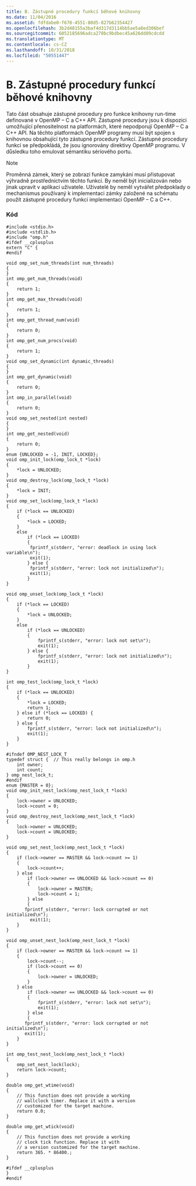 ```yaml
---
title: B. Zástupné procedury funkcí běhové knihovny
ms.date: 11/04/2016
ms.assetid: fdfdabe0-f678-4551-80d5-827b62354427
ms.openlocfilehash: 3b2d48155a3baf4d317d3114bb5ae5a8ed306bef
ms.sourcegitcommit: 6052185696adca270bc9bdbec45a626dd89cdcdd
ms.translationtype: MT
ms.contentlocale: cs-CZ
ms.lasthandoff: 10/31/2018
ms.locfileid: "50551447"
---
```

# <a name="b-stubs-for-run-time-library-functions"></a>B. Zástupné procedury funkcí běhové knihovny

Tato část obsahuje zástupné procedury pro funkce knihovny run-time definované v OpenMP – C a C++ API. Zástupné procedury jsou k dispozici umožňující přenositelnost na platformách, které nepodporují OpenMP – C a C++ API. Na těchto platformách OpenMP programy musí být spojen s knihovnou obsahující tyto zástupné procedury funkcí. Zástupné procedury funkcí se předpokládá, že jsou ignorovány direktivy OpenMP programu. V důsledku toho emulovat sémantiku sériového portu.

> [!NOTE]
>  Proměnná zámek, který se zobrazí funkce zamykání musí přistupovat výhradně prostřednictvím těchto funkcí. By neměl být inicializován nebo jinak upravit v aplikaci uživatele. Uživatelé by neměl vytvářet předpoklady o mechanismus používaný k implementaci zámky založené na schématu použít zástupné procedury funkcí implementací OpenMP – C a C++.

### <a name="code"></a>Kód

```
#include <stdio.h>
#include <stdlib.h>
#include "omp.h"
#ifdef __cplusplus
extern "C" {
#endif

void omp_set_num_threads(int num_threads)
{
}
int omp_get_num_threads(void)
{
    return 1;
}
int omp_get_max_threads(void)
{
    return 1;
}
int omp_get_thread_num(void)
{
    return 0;
}
int omp_get_num_procs(void)
{
    return 1;
}
void omp_set_dynamic(int dynamic_threads)
{
}
int omp_get_dynamic(void)
{
    return 0;
}
int omp_in_parallel(void)
{
    return 0;
}
void omp_set_nested(int nested)
{
}
int omp_get_nested(void)
{
    return 0;
}
enum {UNLOCKED = -1, INIT, LOCKED};
void omp_init_lock(omp_lock_t *lock)
{
    *lock = UNLOCKED;
}
void omp_destroy_lock(omp_lock_t *lock)
{
    *lock = INIT;
}
void omp_set_lock(omp_lock_t *lock)
{
    if (*lock == UNLOCKED)
    {
        *lock = LOCKED;
    }
    else
        if (*lock == LOCKED)
        {
         fprintf_s(stderr, "error: deadlock in using lock variable\n");
         exit(1);
        } else {
         fprintf_s(stderr, "error: lock not initialized\n");
         exit(1);
        }
}

void omp_unset_lock(omp_lock_t *lock)
{
    if (*lock == LOCKED)
    {
        *lock = UNLOCKED;
    }
    else
        if (*lock == UNLOCKED)
        {
            fprintf_s(stderr, "error: lock not set\n");
            exit(1);
        } else {
            fprintf_s(stderr, "error: lock not initialized\n");
            exit(1);
        }
}

int omp_test_lock(omp_lock_t *lock)
{
    if (*lock == UNLOCKED)
    {
        *lock = LOCKED;
        return 1;
    } else if (*lock == LOCKED) {
        return 0;
    } else {
        fprintf_s(stderr, "error: lock not initialized\n");
        exit(1);
    }
}

#ifndef OMP_NEST_LOCK_T
typedef struct {  // This really belongs in omp.h
    int owner;
    int count;
} omp_nest_lock_t;
#endif
enum {MASTER = 0};
void omp_init_nest_lock(omp_nest_lock_t *lock)
{
    lock->owner = UNLOCKED;
    lock->count = 0;
}
void omp_destroy_nest_lock(omp_nest_lock_t *lock)
{
    lock->owner = UNLOCKED;
    lock->count = UNLOCKED;
}

void omp_set_nest_lock(omp_nest_lock_t *lock)
{
    if (lock->owner == MASTER && lock->count >= 1)
    {
        lock->count++;
    } else
        if (lock->owner == UNLOCKED && lock->count == 0)
        {
            lock->owner = MASTER;
            lock->count = 1;
        } else
        {
       fprintf_s(stderr, "error: lock corrupted or not initialized\n");
         exit(1);
    }
}

void omp_unset_nest_lock(omp_nest_lock_t *lock)
{
    if (lock->owner == MASTER && lock->count >= 1)
    {
        lock->count--;
        if (lock->count == 0)
        {
            lock->owner = UNLOCKED;
        }
    } else
        if (lock->owner == UNLOCKED && lock->count == 0)
        {
            fprintf_s(stderr, "error: lock not set\n");
            exit(1);
        } else
        {
       fprintf_s(stderr, "error: lock corrupted or not initialized\n");
       exit(1);
    }
}

int omp_test_nest_lock(omp_nest_lock_t *lock)
{
    omp_set_nest_lock(lock);
    return lock->count;
}

double omp_get_wtime(void)
{
    // This function does not provide a working
    // wallclock timer. Replace it with a version
    // customized for the target machine.
    return 0.0;
}

double omp_get_wtick(void)
{
    // This function does not provide a working
    // clock tick function. Replace it with
    // a version customized for the target machine.
    return 365. * 86400.;
}

#ifdef __cplusplus
}
#endif
```